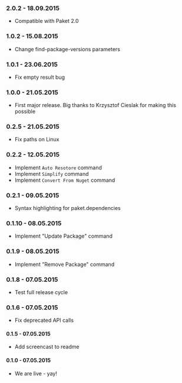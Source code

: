 ### 2.0.2 - 18.09.2015
* Compatible with Paket 2.0

### 1.0.2 - 15.08.2015
* Change find-package-versions parameters

### 1.0.1 - 23.06.2015
* Fix empty result bug

### 1.0.0 - 21.05.2015
* First major release. Big thanks to Krzysztof Cieslak for making this possible

### 0.2.5 - 21.05.2015
* Fix paths on Linux

### 0.2.2 - 12.05.2015
* Implement `Auto Resotore` command
* Implement `Simplify` command
* Implement `Convert From Nuget` command

### 0.2.1 - 09.05.2015
* Syntax highlighting for paket.dependencies

### 0.1.10 - 08.05.2015
* Implement "Update Package" command

### 0.1.9 - 08.05.2015
* Implement "Remove Package" command

### 0.1.8 - 07.05.2015
* Test full release cycle

### 0.1.6 - 07.05.2015
* Fix deprecated API calls

#### 0.1.5 - 07.05.2015
* Add screencast to readme

#### 0.1.0 - 07.05.2015
* We are live - yay!

